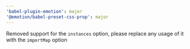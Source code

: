 ```yaml
---
'babel-plugin-emotion': major
'@emotion/babel-preset-css-prop': major
---
```


Removed support for the `instances` option, please replace any usage of it with the `importMap` option

